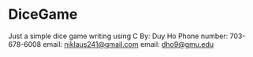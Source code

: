 # DiceGame
Just a simple dice game writing using C
By: Duy Ho
Phone number: 703-678-6008
email: niklaus241@gmail.com
email: dho9@gmu.edu
